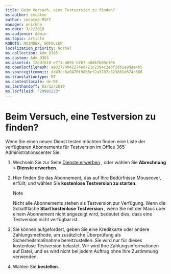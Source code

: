 ```yaml
---
title: Beim Versuch, eine Testversion zu finden?
ms.author: cmcatee
author: cmcatee-MSFT
manager: mnirkhe
ms.date: 3/2/2018
ms.audience: Admin
ms.topic: article
ROBOTS: NOINDEX, NOFOLLOW
localization_priority: Normal
ms.collection: Adm_O365
ms.custom: Adm_O365
ms.assetid: 12edf610-e7f1-4693-b767-a8d67b09c10b
ms.openlocfilehash: a932770042274ed721c2394c2edf2db1e9dae4b5
ms.sourcegitcommit: dd43cc0a9470f98b8ef2a3787c823801d674c666
ms.translationtype: MT
ms.contentlocale: de-DE
ms.lasthandoff: 02/12/2019
ms.locfileid: "29901223"
---
```

# <a name="trying-to-find-a-trial"></a>Beim Versuch, eine Testversion zu finden?

Wenn Sie einen neuen Dienst testen möchten finden eine Liste der verfügbaren Abonnements für Testversion im Office 365 Administrationscenter Sie.
  
1. Wechseln Sie zur Seite [Dienste erwerben](https://go.microsoft.com/fwlink/p/?linkid=868433) , oder wählen Sie **Abrechnung** \> **Dienste erwerben**.
    
2. Hier finden Sie das Abonnement, das auf Ihre Bedürfnisse Mouseover, erfüllt, und wählen Sie **kostenlose Testversion zu starten**.
    
    > [!NOTE]
    > Nicht alle Abonnements stehen als Testversion zur Verfügung. Wenn die Schaltfläche **Start kostenlose Testversion** , wenn Sie mit der Maus über einem Abonnement nicht angezeigt wird, bedeutet dies, dass eine Testversion nicht verfügbar ist. 
  
3. Sie können aufgefordert, geben Sie eine Kreditkarte oder andere Zahlungsmethode, um zusätzliche Überprüfung als Sicherheitsmaßnahme bereitzustellen. Sie wird nur für dieses kostenlose Testversion belastet. Wir wird Ihre Zahlungsinformationen auf Datei, und es wird nicht bei jedem Auftrag ohne Ihre Zustimmung verwenden.
    
4. Wählen Sie **bestellen**.
    

